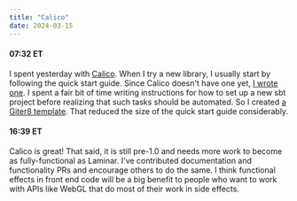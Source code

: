 ```yaml
---
title: "Calico"
date: 2024-03-15
---
```

#### 07:32 ET

I spent yesterday with [Calico](https://www.armanbilge.com/calico/).
When I try a new library, I usually start by following the quick start guide. Since Calico doesn't have one yet,
[I wrote one](https://github.com/armanbilge/calico/pull/360).
I spent a fair bit of time writing instructions for how to set up a new sbt project before realizing that such tasks should be
automated. So I created [a Giter8 template](https://github.com/tsnee/scalajs-calico.g8).
That reduced the size of the quick start guide considerably.

#### 16:39 ET

Calico is great! That said, it is still pre-1.0 and needs more work to become as fully-functional as Laminar. I've contributed
documentation and functionality PRs and encourage others to do the same. I think functional effects in front end code will
be a big benefit to people who want to work with APIs like WebGL that do most of their work in side effects.

